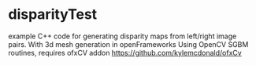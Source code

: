 # disparityTest
example C++ code for generating disparity maps from left/right image pairs. With 3d mesh generation in openFrameworks
Using OpenCV SGBM routines,  requires ofxCV addon  https://github.com/kylemcdonald/ofxCv
